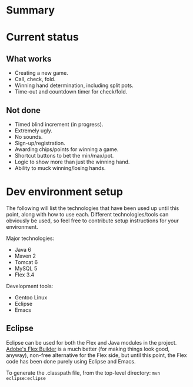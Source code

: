 # Summary

# Current status

## What works

* Creating a new game.
* Call, check, fold.
* Winning hand determination, including split pots.
* Time-out and countdown timer for check/fold.

## Not done

* Timed blind increment (in progress).
* Extremely ugly.
* No sounds.
* Sign-up/registration.
* Awarding chips/points for winning a game.
* Shortcut buttons to bet the min/max/pot.
* Logic to show more than just the winning hand.
* Ability to muck winning/losing hands.

# Dev environment setup

The following will list the technologies that have been used up until this point, along with how to use each.  Different technologies/tools can obviously be used, so feel free to contribute setup instructions for your environment.

Major technologies:

* Java 6
* Maven 2
* Tomcat 6
* MySQL 5
* Flex 3.4

Development tools:

* Gentoo Linux
* Eclipse
* Emacs

## Eclipse

Eclipse can be used for both the Flex and Java modules in the project.  [Adobe's Flex Builder](http://www.adobe.com/products/flex/features/flex_builder/) is a much better (for making things look good, anyway), non-free alternative for the Flex side, but until this point, the Flex code has been done purely using Eclipse and Emacs.

To generate the .classpath file, from the top-level directory: `mvn eclipse:eclipse`